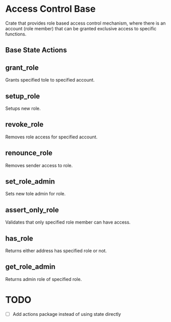 # Access Control Base

Crate that provides role based access control mechanism,
where there is an account (role member) that can be granted exclusive access to specific functions.

## Base State Actions

## grant_role
Grants specified tole to specified account.

## setup_role
Setups new role.

## revoke_role
Removes role access for specified account.

## renounce_role
Removes sender access to role.

## set_role_admin
Sets new tole admin for role.

## assert_only_role
Validates that only specified role member can have access.

## has_role
Returns either address has specified role or not.

## get_role_admin
Returns admin role of specified role.

# TODO
- [ ] Add actions package instead of using state directly
